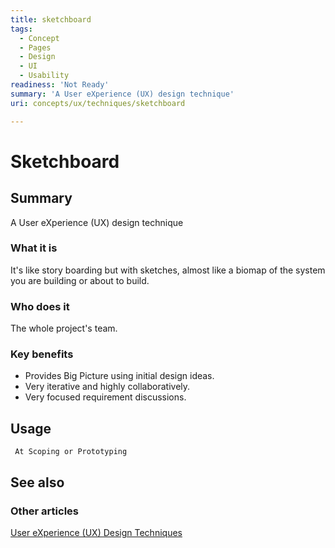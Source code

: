 ```yaml
---
title: sketchboard
tags:
  - Concept
  - Pages
  - Design
  - UI
  - Usability
readiness: 'Not Ready'
summary: 'A User eXperience (UX) design technique'
uri: concepts/ux/techniques/sketchboard

---
```

# Sketchboard

## Summary

A User eXperience (UX) design technique

### What it is

It's like story boarding but with sketches, almost like a biomap of the system you are building or about to build.

### Who does it

The whole project's team.

### Key benefits

-   Provides Big Picture using initial design ideas.
-   Very iterative and highly collaboratively.
-   Very focused requirement discussions.

## Usage

     At Scoping or Prototyping

## See also

### Other articles

[User eXperience (UX) Design Techniques](/concepts/ux/techniques)

